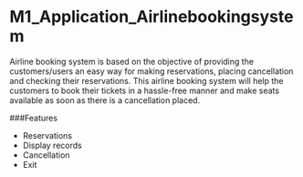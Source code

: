 # M1_Application_Airlinebookingsystem


Airline booking system is based on the objective of providing the customers/users an easy way for making reservations, placing cancellation and checking their reservations. This airline booking system will help the customers to book their tickets in a hassle-free manner and make seats available as soon as there is a cancellation placed.

###Features

- Reservations
- Display records
- Cancellation 
- Exit 
